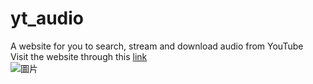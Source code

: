 # yt_audio
A website for you to search, stream and download audio from YouTube  
Visit the website through this [link](https://mrex1.github.io/yt_audio/)  
![圖片](https://user-images.githubusercontent.com/42565086/125623292-f702da00-faad-4026-b513-97e99d15e84f.png)
